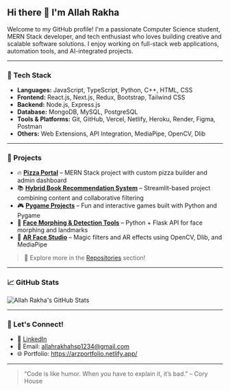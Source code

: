 ## Hi there 👋 I'm Allah Rakha

Welcome to my GitHub profile! I'm a passionate Computer Science student, MERN Stack developer, and tech enthusiast who loves building creative and scalable software solutions. I enjoy working on full-stack web applications, automation tools, and AI-integrated projects.

---

### 🔧 Tech Stack
- **Languages:** JavaScript, TypeScript, Python, C++, HTML, CSS
- **Frontend:** React.js, Next.js, Redux, Bootstrap, Tailwind CSS
- **Backend:** Node.js, Express.js
- **Database:** MongoDB, MySQL, PostgreSQL
- **Tools & Platforms:** Git, GitHub, Vercel, Netlify, Heroku, Render, Figma, Postman
- **Others:** Web Extensions, API Integration, MediaPipe, OpenCV, Dlib

---

### 🚀 Projects

- 🔥 **[Pizza Portal](https://github.com/AllahRakha1234/Pizza-Portal)** – MERN Stack project with custom pizza builder and admin dashboard  
- 📚 **[Hybrid Book Recommendation System](https://github.com/AllahRakha1234/Book-Recommendation-System)** – Streamlit-based project combining content and collaborative filtering  
- 🎮 **[Pygame Projects](https://github.com/AllahRakha1234/Python-Games)** – Fun and interactive games built with Python and Pygame  
- 🧠 **[Face Morphing & Detection Tools](https://github.com/AllahRakha1234/Face-Morphing)** – Python + Flask API for face morphing and landmarks  
- 🎨 **[AR Face Studio](https://github.com/AllahRakha1234/AR-FaceStudio)** – Magic filters and AR effects using OpenCV, Dlib, and MediaPipe

> 📌 Explore more in the [Repositories](https://github.com/AllahRakha1234?tab=repositories) section!

---

### 📈 GitHub Stats
![Allah Rakha's GitHub Stats](https://github-readme-stats.vercel.app/api?username=AllahRakha1234&show_icons=true&theme=radical)

---

### 🤝 Let's Connect!
- 💼 [LinkedIn](https://www.linkedin.com/in/allah-rakha-z-a88b74233/)
- 📧 Email: allahrakhahsp1234@gmail.com
- 🌐 Portfolio: https://arzportfolio.netlify.app/

---

> “Code is like humor. When you have to explain it, it’s bad.” – Cory House
